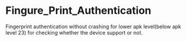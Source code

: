 # Fingure_Print_Authentication
Fingerprint authentication without crashing for lower apk level(below apk level 23) for checking whether the device support or not.
